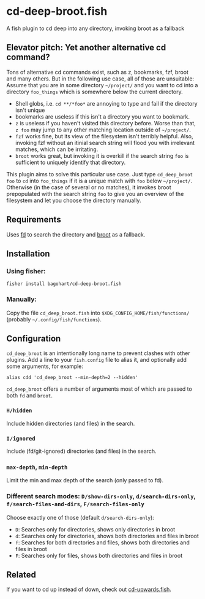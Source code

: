 # cd-deep-broot.fish
A fish plugin to cd deep into any directory, invoking broot as a fallback

## Elevator pitch: Yet another alternative cd command?
Tons of alternative cd commands exist, such as z, bookmarks, fzf, broot and many others.
But in the following use case, all of those are unsuitable:
Assume that you are in some directory `~/project/` and you want to cd into a directory `foo_things` which is somewhere below the current directory.

* Shell globs, i.e. `cd **/*foo*` are annoying to type and fail if the directory isn't unique
* bookmarks are useless if this isn't a directory you want to bookmark.
* `z` is useless if you haven't visited this directory before. Worse than that, `z foo` may jump to any other matching location outside of `~/project/`.
* `fzf` works fine, but its view of the filesystem isn't terribly helpful. Also, invoking fzf without an itinial search string will flood you with irrelevant matches, which can be irritating.
* `broot` works great, but invoking it is overkill if the search string `foo` is sufficient to uniquely identify that directory.

This plugin aims to solve this particular use case. Just type `cd_deep_broot foo` to `cd` into `foo_things` if it is a unique match with `foo` below `~/project/`.
Otherwise (in the case of several or no matches), it invokes broot prepopulated with the search string `foo` to give you an overview of the filesystem and let you choose the directory manually.

## Requirements
Uses [fd](https://github.com/sharkdp/fd) to search the directory and [broot](https://dystroy.org/broot/) as a fallback.

## Installation
### Using fisher:
```
fisher install bagohart/cd-deep-broot.fish
```

### Manually:
Copy the file `cd_deep_broot.fish` into `$XDG_CONFIG_HOME/fish/functions/` (probably `~/.config/fish/functions`).

## Configuration
`cd_deep_broot` is an intentionally long name to prevent clashes with other plugins. Add a line to your `fish.config` file to alias it, and optionally add some arguments, for example:
```
alias cdd 'cd_deep_broot --min-depth=2 --hidden'
```
`cd_deep_broot` offers a number of arguments most of which are passed to both `fd` and `broot`.

### `H/hidden`
Include hidden directories (and files) in the search.

### `I/ignored`
Include (fd/git-ignored) directories (and files) in the search.

### `max-depth`, `min-depth`
Limit the min and max depth of the search (only passed to fd).

### Different search modes: `D/show-dirs-only`, `d/search-dirs-only`, `f/search-files-and-dirs`, `F/search-files-only`
Choose exactly one of those (default `d/search-dirs-only`):
* `D`: Searches only for directories, shows only directories in broot
* `d`: Searches only for directories, shows both directories and files in broot
* `f`: Searches for both directories and files, shows both directories and files in broot
* `F`: Searches only for files, shows both directories and files in broot

## Related
If you want to cd up instead of down, check out [cd-upwards.fish](https://github.com/bagohart/cd-upwards.fish).
